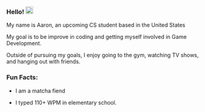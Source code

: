 ### Hello! <img src="https://imgs.search.brave.com/Ry3brmuzdQQtIRx9S6Xa0jKrcKCi-hOvt1ch1HKludw/rs:fit:860:0:0:0/g:ce/aHR0cHM6Ly9tZWRp/YTMuZ2lwaHkuY29t/L21lZGlhL3YxLlky/bGtQVGM1TUdJM05q/RXhhMnRzYVhkamJI/UXpjR1JzWm5ZMGQy/SjROREJ1WjJ4aGFH/ZG9kVGhvWkdWaGVY/ZG9lWEJrZVNabGNE/MTJNVjl6ZEdsamEy/VnljMTl6WldGeVky/Z21ZM1E5Y3cvUTdM/SG1vRndWUDZZYzFz/d1pzL2dpcGh5Lmdp/Zg.gif" alt="Animated Emoji" width="20" />

My name is Aaron, an upcoming CS student based in the United States

My goal is to be improve in coding and getting myself involved in Game Development.

Outside of pursuing my goals, I enjoy going to the gym, watching TV shows, and hanging out with friends.

### Fun Facts:
* I am a matcha fiend

* I typed 110+ WPM in elementary school.


